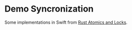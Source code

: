 # Demo Syncronization

Some implementations in Swift from [Rust Atomics and Locks](https://marabos.nl/atomics/).
